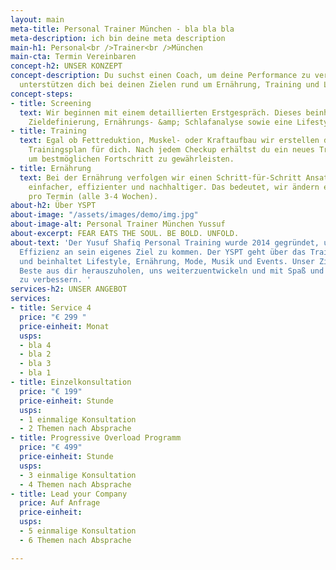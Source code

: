 ```yaml
---
layout: main
meta-title: Personal Trainer München - bla bla bla
meta-description: ich bin deine meta description
main-h1: Personal<br />Trainer<br />München
main-cta: Termin Vereinbaren
concept-h2: UNSER KONZEPT
concept-description: Du suchst einen Coach, um deine Performance zu verbessern? Wir
  unterstützen dich bei deinen Zielen rund um Ernährung, Training und Lifestyle.
concept-steps:
- title: Screening
  text: Wir beginnen mit einem detaillierten Erstgespräch. Dieses beinhaltet eine
    Zieldefinierung, Ernährungs- &amp; Schlafanalyse sowie eine Lifestyle-Optimierung.
- title: Training
  text: Egal ob Fettreduktion, Muskel- oder Kraftaufbau wir erstellen den passenden
    Trainingsplan für dich. Nach jedem Checkup erhältst du ein neues Trainingsprogramm
    um bestmöglichen Fortschritt zu gewährleisten.
- title: Ernährung
  text: Bei der Ernährung verfolgen wir einen Schritt-für-Schritt Ansatz. Dies ist
    einfacher, effizienter und nachhaltiger. Das bedeutet, wir ändern eine Mahlzeit
    pro Termin (alle 3-4 Wochen).
about-h2: Über YSPT
about-image: "/assets/images/demo/img.jpg"
about-image-alt: Personal Trainer München Yussuf
about-excerpt: FEAR EATS THE SOUL. BE BOLD. UNFOLD.
about-text: 'Der Yusuf Shafiq Personal Training wurde 2014 gegründet, um mit maximaler
  Effizienz an sein eigenes Ziel zu kommen. Der YSPT geht über das Training hinaus
  und beinhaltet Lifestyle, Ernährung, Mode, Musik und Events. Unser Ziel ist es das
  Beste aus dir herauszuholen, uns weiterzuentwickeln und mit Spaß und Freude, Leben
  zu verbessern. '
services-h2: UNSER ANGEBOT
services:
- title: Service 4
  price: "€ 299 "
  price-einheit: Monat
  usps:
  - bla 4
  - bla 2
  - bla 3
  - bla 1
- title: Einzelkonsultation
  price: "€ 199"
  price-einheit: Stunde
  usps:
  - 1 einmalige Konsultation
  - 2 Themen nach Absprache
- title: Progressive Overload Programm
  price: "€ 499"
  price-einheit: Stunde
  usps:
  - 3 einmalige Konsultation
  - 4 Themen nach Absprache
- title: Lead your Company
  price: Auf Anfrage
  price-einheit: 
  usps:
  - 5 einmalige Konsultation
  - 6 Themen nach Absprache

---
```

